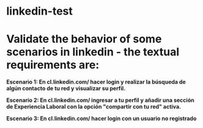# linkedin-test

# Validate the behavior of some scenarios in linkedin - the textual requirements are:

**Escenario 1: En cl.linkedin.com/ hacer login y realizar la búsqueda de algún contacto de tu red y visualizar su perfil.**

**Escenario 2: En cl.linkedin.com/ ingresar a tu perfil y añadir una sección de Experiencia Laboral con la opción "compartir con tu red" activa.**

**Escenario 3: En cl.linkedin.com/ hacer login con un usuario no registrado**
